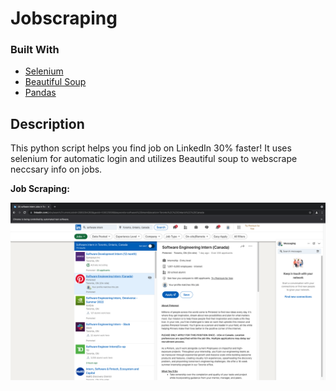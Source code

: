 # Jobscraping

### Built With

* [Selenium](https://selenium-python.readthedocs.io/)
* [Beautiful Soup](https://www.crummy.com/software/BeautifulSoup/bs4/doc/)
* [Pandas](https://pandas.pydata.org/)


## Description
This python script helps you find job on LinkedIn 30% faster! It uses selenium for automatic login and utilizes Beautiful soup to webscrape neccsary info on jobs. 

**Job Scraping:**

![alt text](https://github.com/ericlin7/jobscraping/blob/main/scraping.png)
